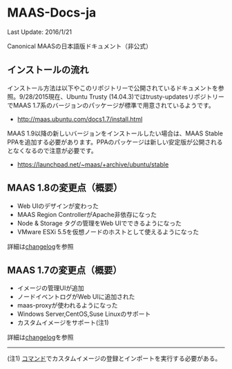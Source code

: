 # MAAS-Docs-ja

Last Update: 2016/1/21

Canonical MAASの日本語版ドキュメント（非公式）


## インストールの流れ
インストール方法は以下やこのリポジトリーで公開されているドキュメントを参照。9/28/2015現在、Ubuntu Trusty (14.04.3)ではtrusty-updatesリポジトリーでMAAS 1.7系のバージョンのパッケージが標準で用意されているようです。

- <http://maas.ubuntu.com/docs1.7/install.html>

MAAS 1.9以降の新しいバージョンをインストールしたい場合は、MAAS Stable PPAを追加する必要があります。PPAのパッケージは新しい安定版が公開されるとなくなるので注意が必要です。

- <https://launchpad.net/~maas/+archive/ubuntu/stable>


## MAAS 1.8の変更点（概要）

- Web UIのデザインが変わった
- MAAS Region ControllerがApache非依存になった
- Node & Storage タグの管理をWeb UIでできるようになった
- VMware ESXi 5.5を仮想ノードのホストとして使えるようになった

詳細は[changelog](http://maas.ubuntu.com/docs/changelog.html#id12)を参照

## MAAS 1.7の変更点（概要）

- イメージの管理UIが追加
- ノードイベントログがWeb UIに追加された
- maas-proxyが使われるようになった
- Windows Server,CentOS,Suse Linuxのサポート
- カスタムイメージをサポート(注1)

詳細は[changelog](http://maas.ubuntu.com/docs/changelog.html#id31)を参照

----
(注1) [コマンド](https://maas.ubuntu.com/docs/bootsources.html)でカスタムイメージの登録とインポートを実行する必要がある。
